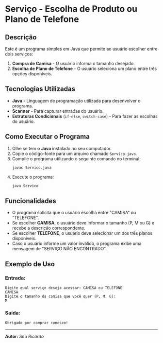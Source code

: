 # Serviço - Escolha de Produto ou Plano de Telefone

## Descrição
Este é um programa simples em Java que permite ao usuário escolher entre dois serviços:
1. **Compra de Camisa** - O usuário informa o tamanho desejado.
2. **Escolha de Plano de Telefone** - O usuário seleciona um plano entre três opções disponíveis.

## Tecnologias Utilizadas
- **Java** - Linguagem de programação utilizada para desenvolver o programa.
- **Scanner** - Para capturar entradas do usuário.
- **Estruturas Condicionais** (`if-else`, `switch-case`) - Para fazer as escolhas do usuário.

## Como Executar o Programa
1. Olhe se tem o **Java** instalado no seu computador.
2. Copie o código-fonte para um arquivo chamado `Servico.java`.
3. Compile o programa utilizando o seguinte comando no terminal:
   ```bash
   javac Servico.java
   ```
4. Execute o programa:
   ```bash
   java Servico
   ```

## Funcionalidades
- O programa solicita que o usuário escolha entre "CAMISA" ou "TELEFONE".
- Se escolher **CAMISA**, o usuário deve informar o tamanho (P, M ou G) e recebe a descrição correspondente.
- Se escolher **TELEFONE**, o usuário deve selecionar um dos três planos disponíveis.
- Caso o usuário informe um valor inválido, o programa exibe uma mensagem de "SERVIÇO NÃO ENCONTRADO".

## Exemplo de Uso
### Entrada:
```
Digite qual serviço deseja acessar: CAMISA ou TELEFONE
CAMISA
Digite o tamanho da camisa que você quer (P, M, G):
M
```
### Saída:
```
Obrigado por comprar conosco!
```

---
**Autor:** *Seu Ricardo*

